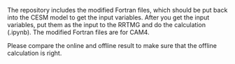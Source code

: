 The repository includes the modified Fortran files, which should be put back into the CESM model to get the input variables. After you get the input variables, put them as the input to the RRTMG and do the calculation (.ipynb). The modified Fortran files are for CAM4. 

Please compare the online and offline result to make sure that the offline calculation is right. 
